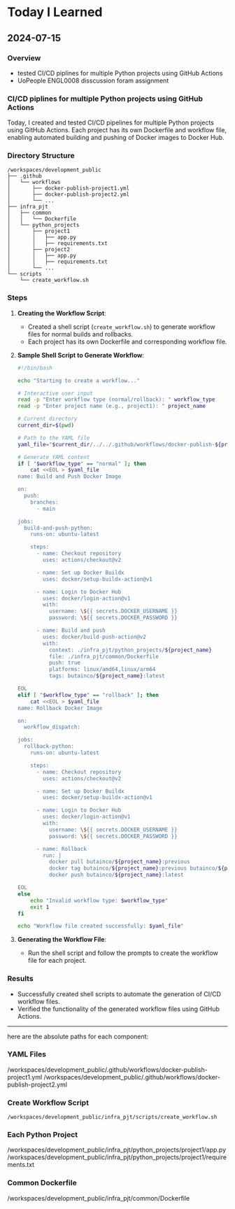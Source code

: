 # Today I Learned

## 2024-07-15

### Overview
- tested CI/CD piplines for multiple Python projects using GitHub Actions
- UoPeople ENGL0008 disscussion foram assignment

### CI/CD piplines for multiple Python projects using GitHub Actions
Today, I created and tested CI/CD pipelines for multiple Python projects using GitHub Actions. 
Each project has its own Dockerfile and workflow file, 
enabling automated building and pushing of Docker images to Docker Hub.

### Directory Structure

```plaintext
/workspaces/development_public
├── .github
│   └── workflows
│       ├── docker-publish-project1.yml
│       ├── docker-publish-project2.yml
│       └── ...
├── infra_pjt
│   ├── common
│   │   └── Dockerfile
│   └── python_projects
│       ├── project1
│       │   ├── app.py
│       │   ├── requirements.txt
│       ├── project2
│       │   ├── app.py
│       │   ├── requirements.txt
│       └── ...
└── scripts
    └── create_workflow.sh
```

### Steps

1. **Creating the Workflow Script**:
    - Created a shell script (`create_workflow.sh`) to generate workflow files for normal builds and rollbacks.
    - Each project has its own Dockerfile and corresponding workflow file.

2. **Sample Shell Script to Generate Workflow**:
    ```sh
    #!/bin/bash

    echo "Starting to create a workflow..."

    # Interactive user input
    read -p "Enter workflow type (normal/rollback): " workflow_type
    read -p "Enter project name (e.g., project1): " project_name

    # Current directory
    current_dir=$(pwd)

    # Path to the YAML file
    yaml_file="$current_dir/../../.github/workflows/docker-publish-${project_name}.yml"

    # Generate YAML content
    if [ "$workflow_type" == "normal" ]; then
        cat <<EOL > $yaml_file
    name: Build and Push Docker Image

    on:
      push:
        branches:
          - main

    jobs:
      build-and-push-python:
        runs-on: ubuntu-latest

        steps:
          - name: Checkout repository
            uses: actions/checkout@v2

          - name: Set up Docker Buildx
            uses: docker/setup-buildx-action@v1

          - name: Login to Docker Hub
            uses: docker/login-action@v1
            with:
              username: \${{ secrets.DOCKER_USERNAME }}
              password: \${{ secrets.DOCKER_PASSWORD }}

          - name: Build and push
            uses: docker/build-push-action@v2
            with:
              context: ./infra_pjt/python_projects/${project_name}
              file: ./infra_pjt/common/Dockerfile
              push: true
              platforms: linux/amd64,linux/arm64
              tags: butainco/${project_name}:latest

    EOL
    elif [ "$workflow_type" == "rollback" ]; then
        cat <<EOL > $yaml_file
    name: Rollback Docker Image

    on:
      workflow_dispatch:

    jobs:
      rollback-python:
        runs-on: ubuntu-latest

        steps:
          - name: Checkout repository
            uses: actions/checkout@v2

          - name: Set up Docker Buildx
            uses: docker/setup-buildx-action@v1

          - name: Login to Docker Hub
            uses: docker/login-action@v1
            with:
              username: \${{ secrets.DOCKER_USERNAME }}
              password: \${{ secrets.DOCKER_PASSWORD }}

          - name: Rollback
            run: |
              docker pull butainco/${project_name}:previous
              docker tag butainco/${project_name}:previous butainco/${project_name}:latest
              docker push butainco/${project_name}:latest

    EOL
    else
        echo "Invalid workflow type: $workflow_type"
        exit 1
    fi

    echo "Workflow file created successfully: $yaml_file"
    ```

3. **Generating the Workflow File**:
    - Run the shell script and follow the prompts to create the workflow file for each project.

### Results

- Successfully created shell scripts to automate the generation of CI/CD workflow files.
- Verified the functionality of the generated workflow files using GitHub Actions.

---

here are the absolute paths for each component:

### YAML Files
/workspaces/development_public/.github/workflows/docker-publish-project1.yml
/workspaces/development_public/.github/workflows/docker-publish-project2.yml

### Create Workflow Script
  `/workspaces/development_public/infra_pjt/scripts/create_workflow.sh`

### Each Python Project
/workspaces/development_public/infra_pjt/python_projects/project1/app.py
/workspaces/development_public/infra_pjt/python_projects/project1/requirements.txt

### Common Dockerfile
/workspaces/development_public/infra_pjt/common/Dockerfile